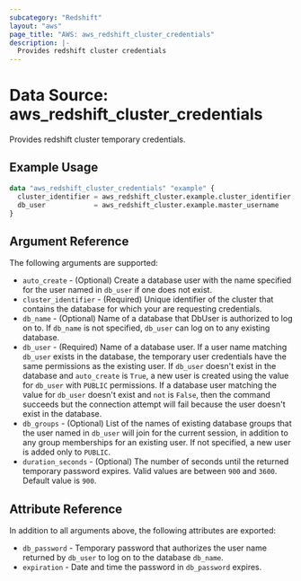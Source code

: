 ```yaml
---
subcategory: "Redshift"
layout: "aws"
page_title: "AWS: aws_redshift_cluster_credentials"
description: |-
  Provides redshift cluster credentials
---
```


# Data Source: aws_redshift_cluster_credentials

Provides redshift cluster temporary credentials.

## Example Usage

```terraform
data "aws_redshift_cluster_credentials" "example" {
  cluster_identifier = aws_redshift_cluster.example.cluster_identifier
  db_user            = aws_redshift_cluster.example.master_username
}
```

## Argument Reference

The following arguments are supported:

* `auto_create` - (Optional)  Create a database user with the name specified for the user named in `db_user` if one does not exist.
* `cluster_identifier` - (Required) Unique identifier of the cluster that contains the database for which your are requesting credentials.
* `db_name` - (Optional) Name of a database that DbUser is authorized to log on to. If `db_name` is not specified, `db_user` can log on to any existing database.
* `db_user` - (Required) Name of a database user. If a user name matching `db_user` exists in the database, the temporary user credentials have the same permissions as the  existing user. If `db_user` doesn't exist in the database and `auto_create` is `True`, a new user is created using the value for `db_user` with `PUBLIC` permissions.  If a database user matching the value for `db_user` doesn't exist and `not` is `False`, then the command succeeds but the connection attempt will fail because the user doesn't exist in the database.
* `db_groups` - (Optional) List of the names of existing database groups that the user named in `db_user` will join for the current session, in addition to any group memberships for an existing user. If not specified, a new user is added only to `PUBLIC`.
* `duration_seconds` - (Optional) The number of seconds until the returned temporary password expires. Valid values are between `900` and `3600`. Default value is `900`.

## Attribute Reference

In addition to all arguments above, the following attributes are exported:

* `db_password` - Temporary password that authorizes the user name returned by `db_user` to log on to the database `db_name`.
* `expiration` - Date and time the password in `db_password` expires.

<!-- cache-key: cdktf-0.17.0-pre.15 input-099d65e2cef98bf5b88c0be6cc360ae07884afa85d533a38f3e7f49c5c04b3c8 -->